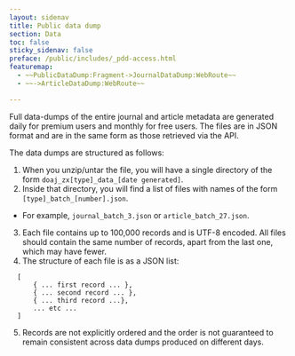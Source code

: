 ```yaml
---
layout: sidenav
title: Public data dump
section: Data
toc: false
sticky_sidenav: false
preface: /public/includes/_pdd-access.html
featuremap: 
  - ~~PublicDataDump:Fragment->JournalDataDump:WebRoute~~
  - ~~->ArticleDataDump:WebRoute~~

---
```


Full data-dumps of the entire journal and article metadata are generated daily for premium users and monthly for free users. The files are in JSON format and are in the same form as those retrieved via the API.

The data dumps are structured as follows:

1. When you unzip/untar the file, you will have a single directory of the form `doaj_zx[type]_data_[date generated]`.
2. Inside that directory, you will find a list of files with names of the form `[type]_batch_[number].json`.
  - For example, `journal_batch_3.json` or `article_batch_27.json`.
3. Each file contains up to 100,000 records and is UTF-8 encoded. All files should contain the same number of records, apart from the last one, which may have fewer.
4. The structure of each file is as a JSON list:
  ```
    [
        { ... first record ... },
        { ... second record ... },
        { ... third record ...},
        ... etc ...
    ]
  ```
5. Records are not explicitly ordered and the order is not guaranteed to remain consistent across data dumps produced on different days.
